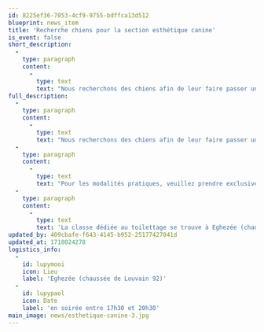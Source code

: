 ```yaml
---
id: 8225ef36-7053-4cf9-9755-bdffca13d512
blueprint: news_item
title: 'Recherche chiens pour la section esthétique canine'
is_event: false
short_description:
  -
    type: paragraph
    content:
      -
        type: text
        text: "Nous recherchons des chiens afin de leur faire passer un moment de détente et de permettre à nos étudiantes d'évoluer dans leurs apprentissages."
full_description:
  -
    type: paragraph
    content:
      -
        type: text
        text: "Nous recherchons des chiens afin de leur faire passer un moment de détente et de permettre à nos étudiantes d'évoluer dans leurs apprentissages."
  -
    type: paragraph
    content:
      -
        type: text
        text: "Pour les modalités pratiques, veuillez prendre exclusivement contact avec Mme Gernez via l'adresse mail: deborah.gernez@namur-cadets.be"
  -
    type: paragraph
    content:
      -
        type: text
        text: 'La classe dédiée au toilettage se trouve à Eghezée (chaussée de Louvain 92), les soins auront lieu en soirée entre 17h30 et 20h30 selon le rendez-vous qui vous sera communiqué.'
updated_by: 409cbafe-f643-4145-b952-25177427041d
updated_at: 1718024278
logistics_info:
  -
    id: lupymooi
    icon: Lieu
    label: 'Eghezée (chaussée de Louvain 92)'
  -
    id: lupypaol
    icon: Date
    label: 'en soirée entre 17h30 et 20h30'
main_image: news/esthetique-canine-3.jpg
---
```

